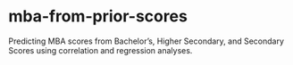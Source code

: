 # mba-from-prior-scores
Predicting MBA scores from Bachelor’s, Higher Secondary, and Secondary Scores using correlation and regression analyses.
